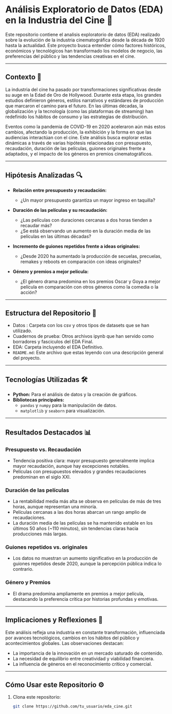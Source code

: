 # **Análisis Exploratorio de Datos (EDA) en la Industria del Cine 🎥**

Este repositorio contiene el analisis exploratorio de datos (EDA) realizado sobre la evolución de la industria cinematográfica desde la década de 1920 hasta la actualidad. Este proyecto busca entender cómo factores históricos, económicos y tecnológicos han transformado los modelos de negocio, las preferencias del público y las tendencias creativas en el cine.

---

## **Contexto 📜**

La industria del cine ha pasado por transformaciones significativas desde su auge en la Edad de Oro de Hollywood. Durante esta etapa, los grandes estudios definieron géneros, estilos narrativos y estándares de producción que marcaron el camino para el futuro. En las últimas décadas, la globalización y la tecnología (como las plataformas de streaming) han redefinido los hábitos de consumo y las estrategias de distribución.

Eventos como la pandemia de COVID-19 en 2020 aceleraron aún más estos cambios, afectando la producción, la exhibición y la forma en que las audiencias interactúan con el cine. Este análisis busca explorar estas dinámicas a través de varias hipótesis relacionadas con presupuesto, recaudación, duración de las películas, guiones originales frente a adaptados, y el impacto de los géneros en premios cinematográficos.

---

## **Hipótesis Analizadas 🔍**

- **Relación entre presupuesto y recaudación:**
  - ¿Un mayor presupuesto garantiza un mayor ingreso en taquilla?

- **Duración de las películas y su recaudación:**
  - ¿Las películas con duraciones cercanas a dos horas tienden a recaudar más?
  - ¿Se está observando un aumento en la duración media de las películas en las últimas décadas?

- **Incremento de guiones repetidos frente a ideas originales:**
  - ¿Desde 2020 ha aumentado la producción de secuelas, precuelas, remakes y reboots en comparación con ideas originales?

- **Género y premios a mejor película:**
  - ¿El género drama predomina en los premios Oscar y Goya a mejor película en comparación con otros géneros como la comedia o la acción?

---

## **Estructura del Repositorio 📁**
- Datos : Carpeta con los csv y otros tipos de datasets que se han utilizado.
- Cuadernos de prueba: Otros archivos ipynb que han servido como borradores y fasciculos del EDA Final.
- EDA: Carpeta incluyendo el EDA Definitivo.
- `README.md`: Este archivo que estas leyendo con una descripción general del proyecto.

---

## **Tecnologías Utilizadas 🛠️**

- **Python:** Para el análisis de datos y la creación de gráficos.
- **Bibliotecas principales:**
  - `pandas` y `numpy` para la manipulación de datos.
  - `matplotlib` y `seaborn` para visualización.
 

---

## **Resultados Destacados 📊**

### **Presupuesto vs. Recaudación**
- Tendencia positiva clara: mayor presupuesto generalmente implica mayor recaudación, aunque hay excepciones notables.
- Películas con presupuestos elevados y grandes recaudaciones predominan en el siglo XXI.

### **Duración de las películas**
- La rentabilidad media más alta se observa en películas de más de tres horas, aunque representan una minoría.
- Películas cercanas a las dos horas abarcan un rango amplio de recaudaciones.
- La duración media de las películas se ha mantenido estable en los últimos 50 años (~110 minutos), sin tendencias claras hacia producciones más largas.

### **Guiones repetidos vs. originales**
- Los datos no muestran un aumento significativo en la producción de guiones repetidos desde 2020, aunque la percepción pública indica lo contrario.

### **Género y Premios**
- El drama predomina ampliamente en premios a mejor película, destacando la preferencia crítica por historias profundas y emotivas.

---

## **Implicaciones y Reflexiones 🌟**

Este análisis refleja una industria en constante transformación, influenciada por avances tecnológicos, cambios en los hábitos del público y acontecimientos globales. Las observaciones destacan:

- La importancia de la innovación en un mercado saturado de contenido.
- La necesidad de equilibrio entre creatividad y viabilidad financiera.
- La influencia de géneros en el reconocimiento crítico y comercial.

---

## **Cómo Usar este Repositorio ⚙️**

1. Clona este repositorio:
   ```bash
   git clone https://github.com/tu_usuario/eda_cine.git

